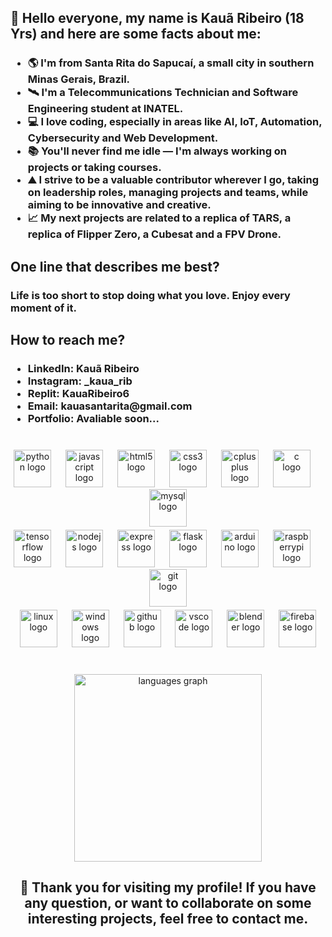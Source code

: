 <h2>
  👋 Hello everyone, my name is Kauã Ribeiro (18 Yrs) and here are some facts about me:
</h2>
<h3 align="left"> 
  <ul>
    <li>🌎 I'm from Santa Rita do Sapucaí, a small city in southern Minas Gerais, Brazil.</li>
    <li>🛰️ I'm a Telecommunications Technician and Software Engineering student at INATEL.</li>
    <li>💻 I love coding, especially in areas like AI, IoT, Automation, Cybersecurity and Web Development.</li>
    <li>📚 You'll never find me idle — I'm always working on projects or taking courses.</li>
    <li>⛰️ I strive to be a valuable contributor wherever I go, taking on leadership roles, managing projects and teams, while aiming to be innovative and creative.</li>
    <li>📈 My next projects are related to a replica of TARS, a replica of Flipper Zero, a Cubesat and a FPV Drone.</li>
  </ul>
</h3>

<h2 align="left">
  One line that describes me best?
</h2>
<h3 align="left">
  Life is too short to stop doing what you love. Enjoy every moment of it.
</h3>

<h2 align="left">
  How to reach me?
</h2>
<h3 align="left">
  <ul>
    <li>LinkedIn: Kauã Ribeiro</li>
    <li>Instagram: _kaua_rib</li>
    <li>Replit: KauaRibeiro6</li>
    <li>Email: kauasantarita@gmail.com</li>
    <li>Portfolio: Avaliable soon...</li>
  </ul>
</h3>

###

<br clear="both">

<div align="center">
  <div align="center">
    <img src="https://skillicons.dev/icons?i=py" height="60" alt="python logo"  />
    <img width="15" />
    <img src="https://skillicons.dev/icons?i=js" height="60" alt="javascript logo"  />
    <img width="15" />
    <img src="https://skillicons.dev/icons?i=html" height="60" alt="html5 logo"  />
    <img width="15" />
    <img src="https://skillicons.dev/icons?i=css" height="60" alt="css3 logo"  />
    <img width="15" />
    <img src="https://skillicons.dev/icons?i=cpp" height="60" alt="cplusplus logo"  />
    <img width="15" />
    <img src="https://skillicons.dev/icons?i=c" height="60" alt="c logo"  />
    <img width="15" />
    <img src="https://skillicons.dev/icons?i=mysql" height="60" alt="mysql logo"  />  
  </div>
  <img height="5" />
  <div align="center">
    <img src="https://skillicons.dev/icons?i=tensorflow" height="60" alt="tensorflow logo"  />
    <img width="15" />
    <img src="https://skillicons.dev/icons?i=nodejs" height="60" alt="nodejs logo"  />
    <img width="15" />
    <img src="https://skillicons.dev/icons?i=express" height="60" alt="express logo"  />
    <img width="15" />
    <img src="https://skillicons.dev/icons?i=flask" height="60" alt="flask logo"  />
    <img width="15" />
    <img src="https://skillicons.dev/icons?i=arduino" height="60" alt="arduino logo"  />
    <img width="15" />
    <img src="https://skillicons.dev/icons?i=raspberrypi" height="60" alt="raspberrypi logo"  />
    <img width="15" />
    <img src="https://skillicons.dev/icons?i=git" height="60" alt="git logo"  />
  </div>
  <img height="5" />
  <div align="center">
    <img src="https://skillicons.dev/icons?i=linux" height="60" alt="linux logo"  />
    <img width="15" />
    <img src="https://skillicons.dev/icons?i=windows" height="60" alt="windows logo"  />
    <img width="15" />
    <img src="https://skillicons.dev/icons?i=github" height="60" alt="github logo"  />
    <img width="15" />
    <img src="https://skillicons.dev/icons?i=vscode" height="60" alt="vscode logo"  />
    <img width="15" />
    <img src="https://skillicons.dev/icons?i=blender" height="60" alt="blender logo"  />
    <img width="15" />
    <img src="https://skillicons.dev/icons?i=firebase" height="60" alt="firebase logo"  />
  </div>
</div>

###

<br clear="both">

<div align="center">
  <img src="https://github-readme-stats.vercel.app/api/top-langs?username=Kauakim&locale=en&hide_title=false&layout=compact&card_width=320&langs_count=6&theme=highcontrast&hide_border=true&order=2" height="300" alt="languages graph"  />
</div>

###

<h2 align="center">
  🚀 Thank you for visiting my profile! If you have any question, or want to collaborate on some interesting projects, feel free to contact me. 
</h2>
